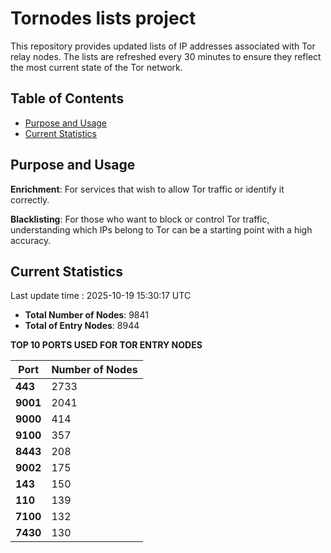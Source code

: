 # Tornodes lists project

This repository provides updated lists of IP addresses associated with Tor relay nodes. The lists are refreshed every 30 minutes to ensure they reflect the most current state of the Tor network.

## Table of Contents

- [Purpose and Usage](#purpose-and-usage)
- [Current Statistics](#current-statistics)


## Purpose and Usage

**Enrichment**: For services that wish to allow Tor traffic or identify it correctly.

**Blacklisting**: For those who want to block or control Tor traffic, understanding which IPs belong to Tor can be a starting point with a high accuracy.

## Current Statistics

Last update time : 2025-10-19 15:30:17 UTC

- **Total Number of Nodes**: 9841
- **Total of Entry Nodes**: 8944

**TOP 10 PORTS USED FOR TOR ENTRY NODES**

| **Port** | **Number of Nodes** |
|------|-----------------|
| **443**   | 2733  |
| **9001**   | 2041  |
| **9000**   | 414  |
| **9100**   | 357  |
| **8443**   | 208  |
| **9002**   | 175  |
| **143**   | 150  |
| **110**   | 139  |
| **7100**   | 132  |
| **7430**   | 130  |

